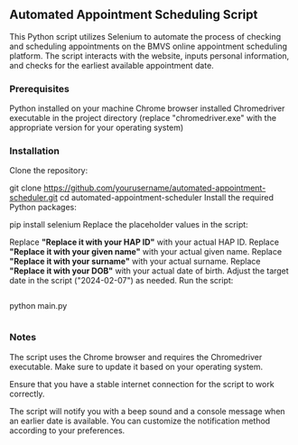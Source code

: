 ## Automated Appointment Scheduling Script
This Python script utilizes Selenium to automate the process of checking and scheduling appointments on the BMVS online appointment scheduling platform. The script interacts with the website, inputs personal information, and checks for the earliest available appointment date.

### Prerequisites
Python installed on your machine
Chrome browser installed
Chromedriver executable in the project directory (replace "chromedriver.exe" with the appropriate version for your operating system)

### Installation
Clone the repository:

git clone https://github.com/yourusername/automated-appointment-scheduler.git
cd automated-appointment-scheduler
Install the required Python packages:

pip install selenium
Replace the placeholder values in the script:

Replace **"Replace it with your HAP ID"** with your actual HAP ID.
Replace **"Replace it with your given name"** with your actual given name.
Replace **"Replace it with your surname"** with your actual surname.
Replace **"Replace it with your DOB"** with your actual date of birth.
Adjust the target date in the script ("2024-02-07") as needed.
Run the script:
```
```
python main.py
```
```
### Notes
The script uses the Chrome browser and requires the Chromedriver executable. Make sure to update it based on your operating system.

Ensure that you have a stable internet connection for the script to work correctly.

The script will notify you with a beep sound and a console message when an earlier date is available. You can customize the notification method according to your preferences.


